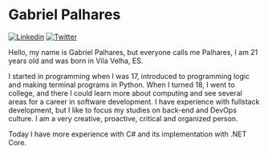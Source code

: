 # Gabriel Palhares

<a href="https://www.linkedin.com/in/gabriel-pizzani-palhares/"><img src="https://img.shields.io/badge/LinkedIn-0077B5?style=for-the-badge&logo=linkedin&logoColor=white" alt="Linkedin" ></a>
<a href="https://twitter.com/palharesgab"><img src="https://img.shields.io/badge/Twitter-1DA1F2?style=for-the-badge&logo=twitter&logoColor=white" alt="Twitter" ></a>

Hello, my name is Gabriel Palhares, but everyone calls me Palhares, I am 21 years old and was born in Vila Velha, ES.      
    
    
I started in programming when I was 17, introduced to programming logic and making terminal programs in Python. When I turned 18, I went to college, and there I could learn more about computing and see several areas for a career in software development. I have experience with fullstack development, but I like to focus my studies on back-end and DevOps culture. I am a very creative, proactive, critical and organized person.      
    
    
Today I have more experience with C# and its implementation with .NET Core.

